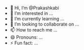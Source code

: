 - 👋 Hi, I’m @Prakashkabi
- 👀 I’m interested in ...
- 🌱 I’m currently learning ...
- 💞️ I’m looking to collaborate on ...
- 📫 How to reach me ...
- 😄 Pronouns: ...
- ⚡ Fun fact: ...

<!---
Prakashkabi/Prakashkabi is a ✨ special ✨ repository because its `README.md` (this file) appears on your GitHub profile.
You can click the Preview link to take a look at your changes.
--->
